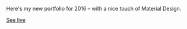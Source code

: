 Here's my new portfolio for 2016 &ndash; with a nice touch of Material Design.

[See live](mlcdf.com)
